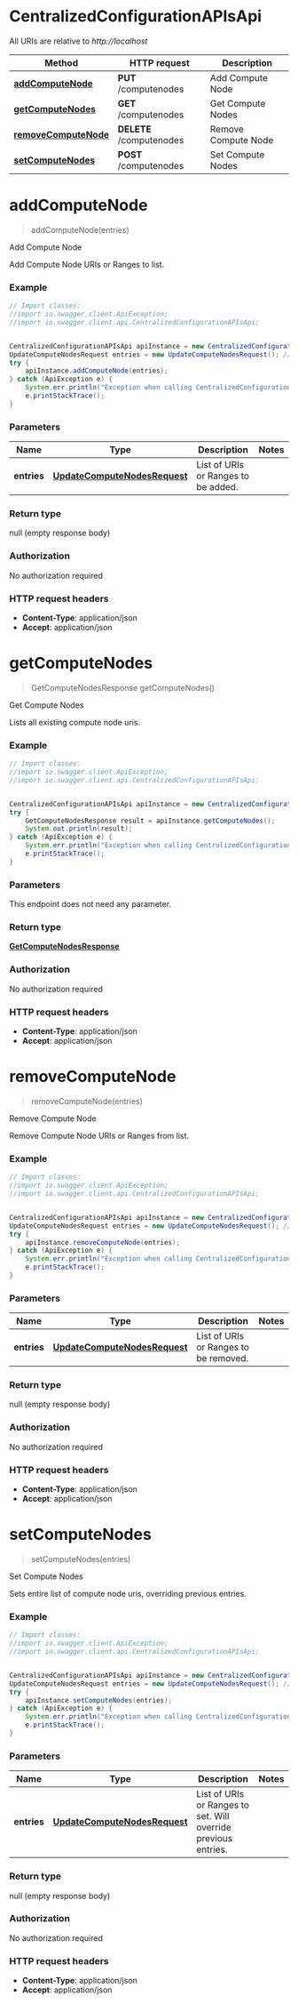 # CentralizedConfigurationAPIsApi

All URIs are relative to *http://localhost*

Method | HTTP request | Description
------------- | ------------- | -------------
[**addComputeNode**](CentralizedConfigurationAPIsApi.md#addComputeNode) | **PUT** /computenodes | Add Compute Node
[**getComputeNodes**](CentralizedConfigurationAPIsApi.md#getComputeNodes) | **GET** /computenodes | Get Compute Nodes
[**removeComputeNode**](CentralizedConfigurationAPIsApi.md#removeComputeNode) | **DELETE** /computenodes | Remove Compute Node
[**setComputeNodes**](CentralizedConfigurationAPIsApi.md#setComputeNodes) | **POST** /computenodes | Set Compute Nodes


<a name="addComputeNode"></a>
# **addComputeNode**
> addComputeNode(entries)

Add Compute Node

Add Compute Node URIs or Ranges to list.

### Example
```java
// Import classes:
//import io.swagger.client.ApiException;
//import io.swagger.client.api.CentralizedConfigurationAPIsApi;


CentralizedConfigurationAPIsApi apiInstance = new CentralizedConfigurationAPIsApi();
UpdateComputeNodesRequest entries = new UpdateComputeNodesRequest(); // UpdateComputeNodesRequest | List of URIs or Ranges to be added.
try {
    apiInstance.addComputeNode(entries);
} catch (ApiException e) {
    System.err.println("Exception when calling CentralizedConfigurationAPIsApi#addComputeNode");
    e.printStackTrace();
}
```

### Parameters

Name | Type | Description  | Notes
------------- | ------------- | ------------- | -------------
 **entries** | [**UpdateComputeNodesRequest**](UpdateComputeNodesRequest.md)| List of URIs or Ranges to be added. |

### Return type

null (empty response body)

### Authorization

No authorization required

### HTTP request headers

 - **Content-Type**: application/json
 - **Accept**: application/json

<a name="getComputeNodes"></a>
# **getComputeNodes**
> GetComputeNodesResponse getComputeNodes()

Get Compute Nodes

Lists all existing compute node uris.

### Example
```java
// Import classes:
//import io.swagger.client.ApiException;
//import io.swagger.client.api.CentralizedConfigurationAPIsApi;


CentralizedConfigurationAPIsApi apiInstance = new CentralizedConfigurationAPIsApi();
try {
    GetComputeNodesResponse result = apiInstance.getComputeNodes();
    System.out.println(result);
} catch (ApiException e) {
    System.err.println("Exception when calling CentralizedConfigurationAPIsApi#getComputeNodes");
    e.printStackTrace();
}
```

### Parameters
This endpoint does not need any parameter.

### Return type

[**GetComputeNodesResponse**](GetComputeNodesResponse.md)

### Authorization

No authorization required

### HTTP request headers

 - **Content-Type**: application/json
 - **Accept**: application/json

<a name="removeComputeNode"></a>
# **removeComputeNode**
> removeComputeNode(entries)

Remove Compute Node

Remove Compute Node URIs or Ranges from list.

### Example
```java
// Import classes:
//import io.swagger.client.ApiException;
//import io.swagger.client.api.CentralizedConfigurationAPIsApi;


CentralizedConfigurationAPIsApi apiInstance = new CentralizedConfigurationAPIsApi();
UpdateComputeNodesRequest entries = new UpdateComputeNodesRequest(); // UpdateComputeNodesRequest | List of URIs or Ranges to be removed.
try {
    apiInstance.removeComputeNode(entries);
} catch (ApiException e) {
    System.err.println("Exception when calling CentralizedConfigurationAPIsApi#removeComputeNode");
    e.printStackTrace();
}
```

### Parameters

Name | Type | Description  | Notes
------------- | ------------- | ------------- | -------------
 **entries** | [**UpdateComputeNodesRequest**](UpdateComputeNodesRequest.md)| List of URIs or Ranges to be removed. |

### Return type

null (empty response body)

### Authorization

No authorization required

### HTTP request headers

 - **Content-Type**: application/json
 - **Accept**: application/json

<a name="setComputeNodes"></a>
# **setComputeNodes**
> setComputeNodes(entries)

Set Compute Nodes

Sets entire list of compute node uris, overriding previous entries.

### Example
```java
// Import classes:
//import io.swagger.client.ApiException;
//import io.swagger.client.api.CentralizedConfigurationAPIsApi;


CentralizedConfigurationAPIsApi apiInstance = new CentralizedConfigurationAPIsApi();
UpdateComputeNodesRequest entries = new UpdateComputeNodesRequest(); // UpdateComputeNodesRequest | List of URIs or Ranges to set. Will override previous entries.
try {
    apiInstance.setComputeNodes(entries);
} catch (ApiException e) {
    System.err.println("Exception when calling CentralizedConfigurationAPIsApi#setComputeNodes");
    e.printStackTrace();
}
```

### Parameters

Name | Type | Description  | Notes
------------- | ------------- | ------------- | -------------
 **entries** | [**UpdateComputeNodesRequest**](UpdateComputeNodesRequest.md)| List of URIs or Ranges to set. Will override previous entries. |

### Return type

null (empty response body)

### Authorization

No authorization required

### HTTP request headers

 - **Content-Type**: application/json
 - **Accept**: application/json

